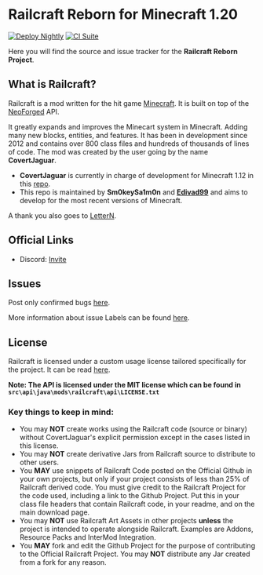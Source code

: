 # Railcraft Reborn for Minecraft 1.20

[![Deploy Nightly](https://github.com/railcraft-reborn/railcraft/actions/workflows/nightly.yml/badge.svg)](https://github.com/railcraft-reborn/railcraft/releases/tag/nightly)
[![CI Suite](https://github.com/railcraft-reborn/railcraft/actions/workflows/master.yml/badge.svg)](https://github.com/railcraft-reborn/railcraft/actions/workflows/master.yml)

Here you will find the source and issue tracker for the **Railcraft Reborn Project**.

## What is Railcraft?

Railcraft is a mod written for the hit game [Minecraft](https://minecraft.net/). It is built on top
of the [NeoForged](https://github.com/neoforged) API.

It greatly expands and improves the Minecart system in Minecraft. Adding many new blocks, entities,
and features. It has been in development since 2012 and contains over 800 class files and hundreds
of thousands of lines of code.
The mod was created by the user going by the name **CovertJaguar**.

- **CovertJaguar** is currently in charge of development for Minecraft 1.12 in
  this [repo](https://github.com/Railcraft/Railcraft).
- This repo is maintained by **Sm0keySa1m0n** and [**Edivad99**](https://github.com/Edivad99) and
  aims to develop for the most recent versions of Minecraft.

A thank you also goes to [LetterN](https://github.com/LetterN).

## Official Links

[comment]: <> (* The Blog, Forums, and main download page: <https://www.railcraft.info>)

[comment]: <> (* The Wiki: <https://railcraft.info/wiki>)

* Discord: [Invite](https://discord.gg/VyaUt2r)

## Issues

Post only confirmed bugs [here](https://github.com/railcraft-reborn/railcraft/issues).

More information about issue Labels can be
found [here](https://github.com/CovertJaguar/Railcraft/wiki/Issue-Labels).

## License

Railcraft is licensed under a custom usage license tailored specifically for the project. It can be
read [here](https://github.com/railcraft-reborn/railcraft/blob/1.20.x/LICENSE.md).

**Note: The API is licensed under the MIT license which can be found
in `src\api\java\mods\railcraft\api\LICENSE.txt`**

### Key things to keep in mind:

- You may **NOT** create works using the Railcraft code (source or binary) without CovertJaguar's
  explicit permission except in the cases listed in this license.
- You may **NOT** create derivative Jars from Railcraft source to distribute to other users.
- You **MAY** use snippets of Railcraft Code posted on the Official Github in your own projects, but
  only if your project consists of less than 25% of Railcraft derived code. You must give credit to
  the Railcraft Project for the code used, including a link to the Github Project. Put this in your
  class file headers that contain Railcraft code, in your readme, and on the main download page.
- You may **NOT** use Railcraft Art Assets in other projects **unless** the project is intended to
  operate alongside Railcraft. Examples are Addons, Resource Packs and InterMod Integration.
- You **MAY** fork and edit the Github Project for the purpose of contributing to the Official
  Railcraft Project. You may **NOT** distribute any Jar created from a fork for any reason.
